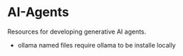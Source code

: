 # AI-Agents
Resources for developing generative AI agents.

- ollama named files require ollama to be installe locally
